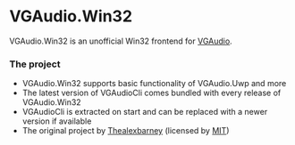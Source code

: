 # VGAudio.Win32
VGAudio.Win32 is an unofficial Win32 frontend for [VGAudio](https://github.com/Thealexbarney/VGAudio).

### The project
* VGAudio.Win32 supports basic functionality of VGAudio.Uwp and more
* The latest version of VGAudioCli comes bundled with every release of VGAudio.Win32
* VGAudioCli is extracted on start and can be replaced with a newer version if available
* The original project by [Thealexbarney](https://github.com/Thealexbarney) (licensed by [MIT](https://github.com/Thealexbarney/VGAudio/blob/master/LICENSE))
